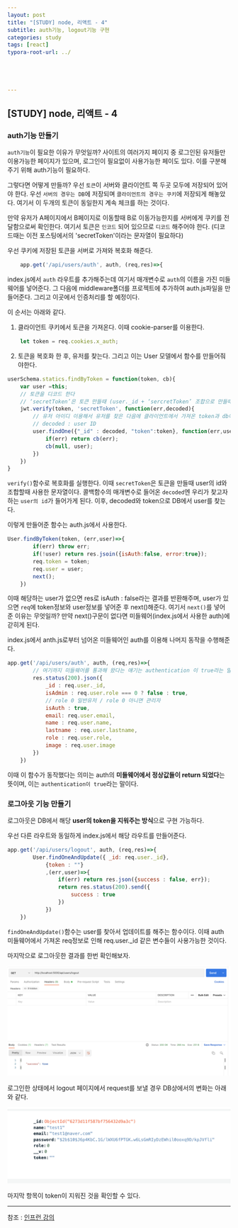 ```yaml
---
layout: post
title: "[STUDY] node, 리액트 - 4"
subtitle: auth기능, logout기능 구현
categories: study
tags: [react]
typora-root-url: ../




---
```


## [STUDY] node, 리액트 - 4

### auth기능 만들기

`auth기능`이 필요한 이유가 무엇일까? 사이트의 여러가지 페이지 중 로그인된 유저들만 이용가능한 페이지가 있으며, 로그인이 필요없이 사용가능한 페이도 있다. 이를 구분해주기 위해 auth기능이 필요하다.

그렇다면 어떻게 만들까? 우선 `토큰`이 서버와 클라이언트 쪽 두곳 모두에 저장되어 있어야 한다. 우선 `서버의 경우는 DB`에 저장되며 `클라이언트의 경우는 쿠키`에 저장되게 해놓았다. 여기서 이 두개의 토큰이 동일한지 계속 체크를 하는 것이다.

만약 유저가 A페이지에서 B페이지로 이동할때 B로 이동가능한지를 서버에게 쿠키를 전달함으로써 확인한다. 여기서 토큰은 `인코드` 되어 있으므로 `디코드` 해주어야 한다. (디코드때는 이전 포스팅에서의 'secretToken'이라는 문자열이 필요하다)

우선 쿠키에 저장된 토큰을 서버로 가져와 복호화 해준다.

```javascript
    app.get('/api/users/auth', auth, (req,res)=>{
```

index.js에서 `auth` 라우트를 추가해주는데 여기서 매개변수로 `auth`의 이름을 가진 미들웨어를 넣어준다. 그 다음에 middleware폴더를 프로젝트에 추가하여 auth.js파일을 만들어준다. 그리고 이곳에서 인증처리를 할 예정이다.

이 순서는 아래와 같다.

1. 클라이언트 쿠키에서 토큰을 가져온다. 이때 cookie-parser를 이용한다.

```javascript
    let token = req.cookies.x_auth;
```

2. 토큰을 복호화 한 후, 유저를 찾는다. 그리고 이는 User 모델에서 함수를 만들어줘야한다.

```javascript
userSchema.statics.findByToken = function(token, cb){
    var user =this;
    // 토큰을 디코드 한다
    // ‘secretToken’은 토큰 만들때 (user._id + ‘sercretToken’ 조합으로 만들때 사용한 값)
    jwt.verify(token, 'secretToken', function(err,decoded){
        // 유저 아이디 이용해서 유저를 찾은 다음에 클라이언트에서 가져온 token과 db에 보관된 토큰이 일치하는지 확인
        // decoded : user ID
        user.findOne({"_id" : decoded, "token":token}, function(err,user){
            if(err) return cb(err);
            cb(null, user);
        })
    })
}
```

`verify()`함수로 복호화를 실행한다. 이때 `secretToken`은 토큰을 만들때 user의 id와 조합할때 사용한 문자열이다. 콜백함수의 매개변수로 들어온 `decoded`엔 우리가 찾고자 하는 `user의 id`가 들어가게 된다. 이후, decoded와 token으로 DB에서 user를 찾는다.

이렇게 만들어준 함수는 auth.js에서 사용한다.

```javascript
User.findByToken(token, (err,user)=>{
        if(err) throw err;
        if(!user) return res.jsoin({isAuth:false, error:true});
        req.token = token;
        req.user = user;
        next();
    })
```

이때 해당하는 user가 없으면 res로 isAuth : false라는 결과를 반환해주며, user가 있으면 `req`에 token정보와 user정보를 넣어준 후 next()해준다. 여기서 `next()`를 넣어준 이유는 무엇일까? 만약 next()구문이 없다면 미들웨어(index.js에서 사용한 auth)에 갇히게 된다.

index.js에서 anth.js로부터 넘어온 미들웨어인 auth를 이용해 나머지 동작을 수행해준다.

```javascript
app.get('/api/users/auth', auth, (req,res)=>{
        // 여기까지 미들웨어를 통과해 왔다는 얘기는 authentication 이 true라는 말
        res.status(200).json({
            _id : req.user._id,
            isAdmin : req.user.role === 0 ? false : true,
            // role 0 일반유저 / role 0 아니면 관리자
            isAuth : true,
            email: req.user.email,
            name : req.user.name,
            lastname : req.user.lastname,
            role : req.user.role,
            image : req.user.image
        })
    })
```

이때 이 함수가 동작했다는 의미는 auth의 **미들웨어에서 정상값들이 return 되었다**는 뜻이며, 이는 `authentication이 true`라는 말이다.

### 로그아웃 기능 만들기

로그아웃은 DB에서 해당 **user의 token을 지워주는 방식**으로 구현 가능하다.

우선 다른 라우트와 동일하게 index.js에서 해당 라우트를 만들어준다.

```javascript
app.get('/api/users/logout', auth, (req,res)=>{
        User.findOneAndUpdate({ _id: req.user._id},
            {token : ""}
            ,(err,user)=>{
                if(err) return res.json({success : false, err});
                return res.status(200).send({
                    success : true
                })
            })
    })
```

`findOneAndUpdate()`함수는 user를 찾아서 업데이트를 해주는 함수이다. 이때 auth 미들웨어에서 가져온 req정보로 인해 req.user._id 같은 변수들이 사용가능한 것이다.

마지막으로 로그아웃한 결과를 한번 확인해보자.

![postman-logout-send](/assets/images/etc/postman_logout.jpg)

로그인한 상태에서 logout 페이지에서 request를 보낼 경우 DB상에서의 변화는 아래와 같다.

![mongodb-logout-receive](/assets/images/etc/mongodb_logout.jpg)

마지막 항목이 token이 지워진 것을 확인할 수 있다.

---


참조 : [인프런 강의](https://www.inflearn.com/course/%EB%94%B0%EB%9D%BC%ED%95%98%EB%A9%B0-%EB%B0%B0%EC%9A%B0%EB%8A%94-%EB%85%B8%EB%93%9C-%EB%A6%AC%EC%95%A1%ED%8A%B8-%EA%B8%B0%EB%B3%B8/dashboard)

